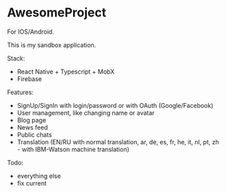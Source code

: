# AwesomeProject

For IOS/Android.

This is my sandbox application.

Stack:
- React Native + Typescript + MobX
- Firebase

Features:
- SignUp/SignIn with login/password or with OAuth (Google/Facebook)
- User management, like changing name or avatar
- Blog page
- News feed
- Public chats
- Translation (EN/RU with normal translation, ar, de, es, fr, he, it, nl, pt, zh - with IBM-Watson machine translation)

Todo:
- everything else
- fix current
